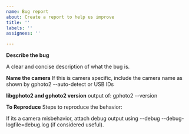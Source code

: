 ```yaml
---
name: Bug report
about: Create a report to help us improve
title: ''
labels: ''
assignees: ''

---
```


**Describe the bug**

A clear and concise description of what the bug is.

**Name the camera**
If this is camera specific, include the camera name as shown by gphoto2 --auto-detect or USB IDs

**libgphoto2 and gphoto2 version**
output of: gphoto2 --version

**To Reproduce**
Steps to reproduce the behavior:

If its a camera misbehavior, attach debug output using  --debug --debug-logfile=debug.log   (if considered useful).
